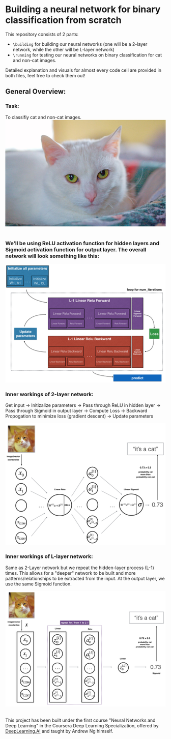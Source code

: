 # Building a neural network for binary classification from scratch

This repository consists of 2 parts: 
- `\building` for building our neural networks (one will be a 2-layer network, while the other will be L-layer network)
-  `\running` for testing our neural networks on binary classification for cat and non-cat images.

Detailed explanation and visuals for almost every code cell are provided in both files, feel free to check them out!

## General Overview:

### Task: 
To classifiy cat and non-cat images. 
![cat img](running/images/my_image.jpg)<br><br>

### We'll be using ReLU activation function for hidden layers and Sigmoid activation function for output layer. The overall network will look something like this:
![neural network img](building/images/outline.png)

### Inner workings of 2-layer network:

Get input -> Initizalize parameters -> Pass through ReLU in hidden layer -> Pass through Sigmoid in output layer -> Compute Loss -> Backward Propogation to minimize loss (gradient descent) -> Update parameters

![2 layer neural network img](running/images/2layerNN_kiank.png)

### Inner workings of L-layer network:

Same as 2-Layer network but we repeat the hidden-layer process (L-1) times. This allows for a "deeper" network to be built and more patterns/relationships to be extracted from the input. At the output layer, we use the same Sigmoid function.

![2 layer neural network img](running/images/LlayerNN_kiank.png)<br>

<br>This project has been built under the first course "Neural Networks and Deep Learning" in the Coursera Deep Learning Specialization, offered by [DeepLearning.AI](https://www.deeplearning.ai/) and taught by Andrew Ng himself. 
